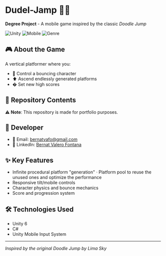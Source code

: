 # **Dudel-Jamp** 📱🦘  
**Degree Project** - A mobile game inspired by the classic *Doodle Jump*  

![Unity](https://img.shields.io/badge/Unity-6+-black.svg?logo=unity&style=flat) 
![Mobile](https://img.shields.io/badge/Platform-iOS%20|%20Android-lightgrey) 
![Genre](https://img.shields.io/badge/Genre-Endless%20Jumper-blue)

## 🎮 About the Game  
A vertical platformer where you:  
- 🚀 Control a bouncing character  
- ⬆️ Ascend endlessly generated platforms    
- � Set new high scores  

## 📁 Repository Contents  
⚠ **Note**: This repository is made for portfolio purposes.  

## 🔧 Developer   
- 📧 Email: [bernatvafo@gmail.com](mailto:bernatvafo@gmail.com)  
- 💼 LinkedIn: [Bernat Valero Fontana](https://linkedin.com/in/bernatvafo)  

## ✨ Key Features  
- Infinite procedural platform "generation"
  · Platform pool to reuse the unused ones and optimize the performance
- Responsive tilt/mobile controls  
- Character physics and bounce mechanics  
- Score and progression system 

## 🛠️ Technologies Used  
- Unity 6  
- C#
- Unity Mobile Input System  

---

*Inspired by the original Doodle Jump by Lima Sky*  
